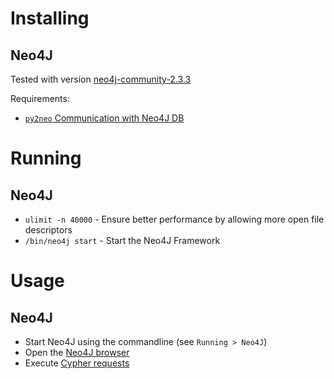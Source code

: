 # Installing
## Neo4J
Tested with version [neo4j-community-2.3.3](https://neo4j.com/download/?ref=home)

Requirements:

* [`py2neo` Communication with Neo4J DB](http://py2neo.org/v3/)

# Running
## Neo4J
* `ulimit -n 40000` - Ensure better performance by allowing more open file descriptors
* `/bin/neo4j start` - Start the Neo4J Framework

# Usage
## Neo4J
* Start Neo4J using the commandline (see `Running > Neo4J`)
* Open the [Neo4J browser](http://localhost:7474/browser)
* Execute [Cypher requests](https://neo4j.com/docs/cypher-refcard/current/)
